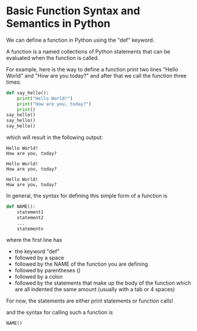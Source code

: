 # Basic Function Syntax and Semantics in Python

We can define a function in Python using the "def" keyword.

A function is a named collections of Python statements that can be evaluated
when the function is called.

For example, here is the way to define a function print two lines "Hello World" and "How are you today?"
and after that we call the function three times:
``` python
def say_hello():
    print("Hello World!")
    print("How are you, today?")
    print()
say_hello()
say_hello()
say_hello()
```
which will result in the following output:
``` text
Hello World!
How are you, today?

Hello World!
How are you, today?

Hello World!
How are you, today?

```

In general, the syntax for defining this simple form of a function is
``` python
def NAME():
    statement1
    statement2
    ...
    statementn
```
where the first line has 
* the keyword "def" 
* followed by a space
* followed by the NAME of the function you are defining
* followed by parentheses ()
* followed by a colon
* followed by the statements that make up the body of the function
which are all indented the same amount (usually with a tab or 4 spaces)

For now, the statements are either print statements
or function calls!

and the syntax for calling such a function is
``` python
NAME()
```





